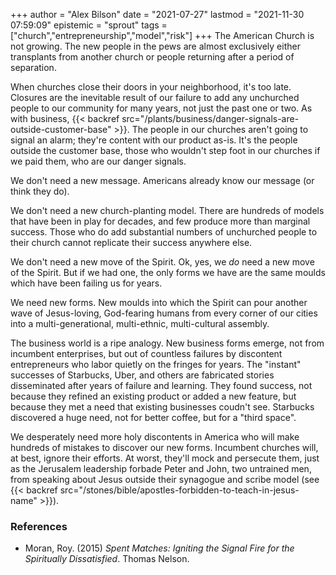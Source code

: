 +++
author = "Alex Bilson"
date = "2021-07-27"
lastmod = "2021-11-30 07:59:09"
epistemic = "sprout"
tags = ["church","entrepreneurship","model","risk"]
+++
The American Church is not growing. The new people in the pews are almost exclusively either transplants from another church or people returning after a period of separation.

When churches close their doors in your neighborhood, it's too late. Closures are the inevitable result of our failure to add any unchurched people to our community for many years, not just the past one or two. As with business, {{< backref src="/plants/business/danger-signals-are-outside-customer-base" >}}. The people in our churches aren't going to signal an alarm; they're content with our product as-is. It's the people outside the customer base, those who wouldn't step foot in our churches if we paid them, who are our danger signals.

We don't need a new message. Americans already know our message (or think they do).

We don't need a new church-planting model. There are hundreds of models that have been in play for decades, and few produce more than marginal success. Those who do add substantial numbers of unchurched people to their church cannot replicate their success anywhere else.

We don't need a new move of the Spirit. Ok, yes, we _do_ need a new move of the Spirit. But if we had one, the only forms we have are the same moulds which have been failing us for years.

We need new forms. New moulds into which the Spirit can pour another wave of Jesus-loving, God-fearing humans from every corner of our cities into a multi-generational, multi-ethnic, multi-cultural assembly.

The business world is a ripe analogy. New business forms emerge, not from incumbent enterprises, but out of countless failures by discontent entrepreneurs who labor quietly on the fringes for years. The "instant" successes of Starbucks, Uber, and others are fabricated stories disseminated after years of failure and learning. They found success, not because they refined an existing product or added a new feature, but because they met a need that existing businesses coudn't see. Starbucks discovered a huge need, not for better coffee, but for a "third space".

We desperately need more holy discontents in America who will make hundreds of mistakes to discover our new forms. Incumbent churches will, at best, ignore their efforts. At worst, they'll mock and persecute them, just as the Jerusalem leadership forbade Peter and John, two untrained men, from speaking about Jesus outside their synagogue and scribe model (see {{< backref src="/stones/bible/apostles-forbidden-to-teach-in-jesus-name" >}}).

### References

- Moran, Roy. (2015) _Spent Matches: Igniting the Signal Fire for the Spiritually Dissatisfied_. Thomas Nelson.
